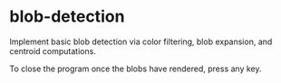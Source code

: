 # blob-detection
Implement basic blob detection via color filtering, blob expansion, and centroid computations.

To close the program once the blobs have rendered, press any key.
